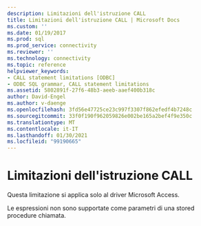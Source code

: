 ```yaml
---
description: Limitazioni dell'istruzione CALL
title: Limitazioni dell'istruzione CALL | Microsoft Docs
ms.custom: ''
ms.date: 01/19/2017
ms.prod: sql
ms.prod_service: connectivity
ms.reviewer: ''
ms.technology: connectivity
ms.topic: reference
helpviewer_keywords:
- CALL statement limitations [ODBC]
- ODBC SQL grammar, CALL statement limitations
ms.assetid: 5802891f-27f6-48b3-aeeb-aaef400b318c
author: David-Engel
ms.author: v-daenge
ms.openlocfilehash: 3fd56e47725ce23c997f3307f862efedf4b7248c
ms.sourcegitcommit: 33f0f190f962059826e002be165a2bef4f9e350c
ms.translationtype: MT
ms.contentlocale: it-IT
ms.lasthandoff: 01/30/2021
ms.locfileid: "99190665"
---
```

# <a name="call-statement-limitations"></a>Limitazioni dell'istruzione CALL
Questa limitazione si applica solo al driver Microsoft Access.  
  
 Le espressioni non sono supportate come parametri di una stored procedure chiamata.
